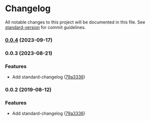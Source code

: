 # Changelog

All notable changes to this project will be documented in this file. See [standard-version](https://github.com/conventional-changelog/standard-version) for commit guidelines.

### [0.0.4](https://github.com/mitevpi/js-module-template/compare/v0.0.3...v0.0.4) (2023-09-17)

### 0.0.3 (2023-08-21)


### Features

* Add standard-changelog ([79a3336](https://github.com/mitevpi/js-module-template/commit/79a3336))

### 0.0.2 (2019-08-12)


### Features

* Add standard-changelog ([79a3336](https://github.com/mitevpi/node-module-template/commit/79a3336))
